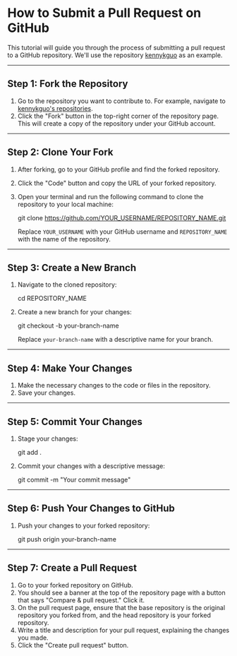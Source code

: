 # How to Submit a Pull Request on GitHub

This tutorial will guide you through the process of submitting a pull request to a GitHub repository. We'll use the repository [kennykguo](https://github.com/kennykguo?tab=repositories) as an example.

---

## Step 1: Fork the Repository

1. Go to the repository you want to contribute to. For example, navigate to [kennykguo's repositories](https://github.com/kennykguo?tab=repositories).
2. Click the "Fork" button in the top-right corner of the repository page. This will create a copy of the repository under your GitHub account.

---

## Step 2: Clone Your Fork

1. After forking, go to your GitHub profile and find the forked repository.
2. Click the "Code" button and copy the URL of your forked repository.
3. Open your terminal and run the following command to clone the repository to your local machine:

   git clone https://github.com/YOUR_USERNAME/REPOSITORY_NAME.git

   Replace `YOUR_USERNAME` with your GitHub username and `REPOSITORY_NAME` with the name of the repository.

---

## Step 3: Create a New Branch

1. Navigate to the cloned repository:

   cd REPOSITORY_NAME

2. Create a new branch for your changes:

   git checkout -b your-branch-name

   Replace `your-branch-name` with a descriptive name for your branch.

---

## Step 4: Make Your Changes

1. Make the necessary changes to the code or files in the repository.
2. Save your changes.

---

## Step 5: Commit Your Changes

1. Stage your changes:

   git add .

2. Commit your changes with a descriptive message:

   git commit -m "Your commit message"

---

## Step 6: Push Your Changes to GitHub

1. Push your changes to your forked repository:

   git push origin your-branch-name

---

## Step 7: Create a Pull Request

1. Go to your forked repository on GitHub.
2. You should see a banner at the top of the repository page with a button that says "Compare & pull request." Click it.
3. On the pull request page, ensure that the base repository is the original repository you forked from, and the head repository is your forked repository.
4. Write a title and description for your pull request, explaining the changes you made.
5. Click the "Create pull request" button.
